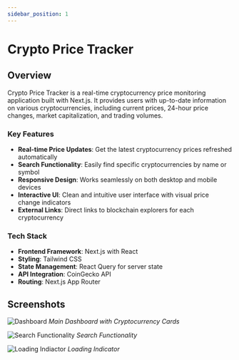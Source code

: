 ```yaml
---
sidebar_position: 1
---
```


# Crypto Price Tracker

## Overview

Crypto Price Tracker is a real-time cryptocurrency price monitoring application built with Next.js. It provides users with up-to-date information on various cryptocurrencies, including current prices, 24-hour price changes, market capitalization, and trading volumes.

### Key Features

- **Real-time Price Updates**: Get the latest cryptocurrency prices refreshed automatically
- **Search Functionality**: Easily find specific cryptocurrencies by name or symbol
- **Responsive Design**: Works seamlessly on both desktop and mobile devices
- **Interactive UI**: Clean and intuitive user interface with visual price change indicators
- **External Links**: Direct links to blockchain explorers for each cryptocurrency

### Tech Stack

- **Frontend Framework**: Next.js with React
- **Styling**: Tailwind CSS
- **State Management**: React Query for server state
- **API Integration**: CoinGecko API
- **Routing**: Next.js App Router

## Screenshots

![Dashboard](/img/dashboard.png)
*Main Dashboard with Cryptocurrency Cards*

![Search Functionality](/img/search.png)
*Search Functionality*

![Loading Indiactor](/img/rendering.png)
*Loading Indicator*